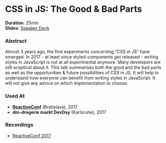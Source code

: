 # CSS in JS: The Good & Bad Parts

**Duration**: 25min<br>
**Slides**: [Speaker Deck](https://speakerdeck.com/rofrischmann/css-in-js-the-good-and-bad-parts)

### Abstract

Almost 3 years ago, the first experiments concerning “CSS in JS” have emerged. In 2017 - at least since styled-components got released - writing styles in JavaScript is not at all experimental anymore. Many developers are still sceptical about it.
This talk summarises both the good and the bad parts as well as the opportunities & future possibilities of CSS in JS. It will help to understand how everyone can benefit from writing styles in JavaScript. It will not give any advice on which implementation to choose.

### Used At

- [**ReactiveConf**](http://reactiveconf.com/2017) (Bratislava), 2017
- **dm-drogerie markt DevDay** (Karlsruhe), 2017

### Recordings

- [ReactiveConf 2017](https://www.youtube.com/watch?v=95M-2YzyTno)
